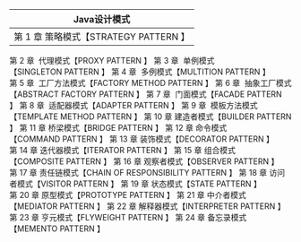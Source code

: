 
| Java设计模式 |
| ------------- |
| 第 1 章 策略模式【STRATEGY PATTERN 】 |
第 2 章  代理模式【PROXY PATTERN 】
第 3 章  单例模式【SINGLETON PATTERN 】
第 4 章  多例模式【MULTITION PATTERN 】
第 5 章  工厂方法模式【FACTORY METHOD PATTERN 】
第 6 章  抽象工厂模式【ABSTRACT FACTORY PATTERN 】
第 7 章  门面模式【FACADE PATTERN 】
第 8 章  适配器模式【ADAPTER PATTERN 】
第 9 章  模板方法模式【TEMPLATE METHOD PATTERN 】
第 10 章 建造者模式【BUILDER PATTERN 】
第 11 章 桥梁模式【BRIDGE PATTERN 】
第 12 章 命令模式【COMMAND PATTERN 】
第 13 章 装饰模式【DECORATOR PATTERN 】
第 14 章 迭代器模式【ITERATOR PATTERN 】
第 15 章 组合模式【COMPOSITE PATTERN 】
第 16 章 观察者模式【OBSERVER PATTERN 】
第 17 章 责任链模式【CHAIN OF RESPONSIBILITY PATTERN 】
第 18 章 访问者模式【VISITOR PATTERN 】
第 19 章 状态模式【STATE PATTERN 】
第 20 章 原型模式【PROTOTYPE PATTERN 】
第 21 章 中介者模式【MEDIATOR PATTERN 】
第 22 章 解释器模式【INTERPRETER PATTERN 】
第 23 章 亨元模式【FLYWEIGHT PATTERN 】
第 24 章 备忘录模式【MEMENTO PATTERN 】
